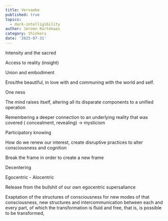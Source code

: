 ```yaml
---
title: Vervaeke
published: true
topics:
  - dark-intelligibility
author: Jeroen Kortekaas
category: thinkers
date: '2025-07-31'
---
```

Intensity and the sacred

Access to reality (insight)

Union and embodiment

Eros/the beautiful, in love with and communing with the world and self. 

One ness 

  

The mind raises itself, altering all its disparate components to a unified operation

  

Remembering a deeper connection to an underlying reality that was covered ( concealment, revealing) -> mysticism 

  

Participatory knowing 

  

How do we renew our interest, create disruptive practices to alter consciousness and cognition 

  

Break the frame in order to create a new frame

  

Decentering

Egocentric - Alocentric

  

Release from the bullshit of our own egocentric supersaliance

  

Exaptation of the structures of consciousness for new modes of that consciousness, new structures and intercommunication between each and every part, of which the transformation is fluid and free, that is, is possible to be transformed,
